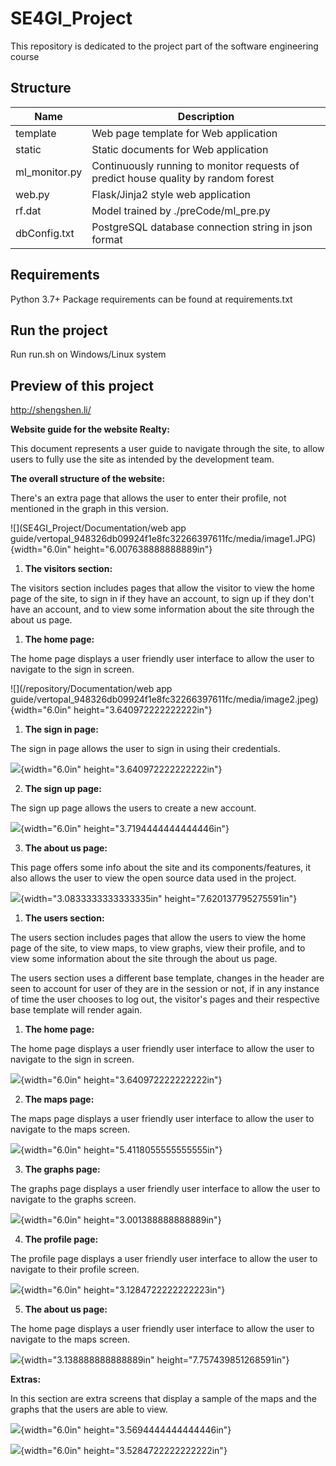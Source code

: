 # SE4GI_Project
 This repository is dedicated to the project part of the software engineering course
## Structure
| Name       | Description  |
| ---- | ------------ | 
| template | Web page template for Web application  | 
| static | Static documents for Web application  | 
| ml_monitor.py | Continuously running to monitor requests of predict house quality by random forest  | 
| web.py | Flask/Jinja2 style web application  | 
| rf.dat | Model trained by ./preCode/ml_pre.py  | 
| dbConfig.txt | PostgreSQL database connection string in json format | 

## Requirements
Python 3.7+
Package requirements can be found at requirements.txt
## Run the project
Run run.sh on Windows/Linux system
## Preview of this project
http://shengshen.li/

**Website guide for the website Realty:**

This document represents a user guide to navigate through the site, to
allow users to fully use the site as intended by the development team.

**The overall structure of the website:**

There's an extra page that allows the user to enter their profile, not
mentioned in the graph in this version.

![](SE4GI_Project/Documentation/web app guide/vertopal_948326db09924f1e8fc32266397611fc/media/image1.JPG){width="6.0in"
height="6.007638888888889in"}

1.  **The visitors section:**

The visitors section includes pages that allow the visitor to view the
home page of the site, to sign in if they have an account, to sign up if
they don't have an account, and to view some information about the site
through the about us page.

1.  **The home page:**

The home page displays a user friendly user interface to allow the user
to navigate to the sign in screen.

![](/repository/Documentation/web app guide/vertopal_948326db09924f1e8fc32266397611fc/media/image2.jpeg){width="6.0in"
height="3.640972222222222in"}

1.  **The sign in page:**

The sign in page allows the user to sign in using their credentials.

![](vertopal_948326db09924f1e8fc32266397611fc/media/image3.jpeg){width="6.0in"
height="3.640972222222222in"}

2.  **The sign up page:**

The sign up page allows the users to create a new account.

![](vertopal_948326db09924f1e8fc32266397611fc/media/image4.jpeg){width="6.0in"
height="3.7194444444444446in"}

3.  **The about us page:**

This page offers some info about the site and its components/features,
it also allows the user to view the open source data used in the
project.

![](vertopal_948326db09924f1e8fc32266397611fc/media/image5.jpeg){width="3.0833333333333335in"
height="7.620137795275591in"}

1.  **The users section:**

The users section includes pages that allow the users to view the home
page of the site, to view maps, to view graphs, view their profile, and
to view some information about the site through the about us page.

The users section uses a different base template, changes in the header
are seen to account for user of they are in the session or not, if in
any instance of time the user chooses to log out, the visitor's pages
and their respective base template will render again.

1.  **The home page:**

The home page displays a user friendly user interface to allow the user
to navigate to the sign in screen.

![](vertopal_948326db09924f1e8fc32266397611fc/media/image6.jpeg){width="6.0in"
height="3.640972222222222in"}

2.  **The maps page:**

The maps page displays a user friendly user interface to allow the user
to navigate to the maps screen.

![](vertopal_948326db09924f1e8fc32266397611fc/media/image7.jpeg){width="6.0in"
height="5.4118055555555555in"}

3.  **The graphs page:**

The graphs page displays a user friendly user interface to allow the
user to navigate to the graphs screen.

![](vertopal_948326db09924f1e8fc32266397611fc/media/image8.jpeg){width="6.0in"
height="3.001388888888889in"}

4.  **The profile page:**

The profile page displays a user friendly user interface to allow the
user to navigate to their profile screen.

![](vertopal_948326db09924f1e8fc32266397611fc/media/image9.jpeg){width="6.0in"
height="3.1284722222222223in"}

5.  **The about us page:**

The home page displays a user friendly user interface to allow the user
to navigate to the maps screen.

![](vertopal_948326db09924f1e8fc32266397611fc/media/image10.jpeg){width="3.138888888888889in"
height="7.757439851268591in"}

**Extras:**

In this section are extra screens that display a sample of the maps and
the graphs that the users are able to view.

![](vertopal_948326db09924f1e8fc32266397611fc/media/image11.jpeg){width="6.0in"
height="3.5694444444444446in"}

![](vertopal_948326db09924f1e8fc32266397611fc/media/image12.jpeg){width="6.0in"
height="3.5284722222222222in"}
